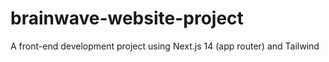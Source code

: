 # brainwave-website-project
A front-end development project using Next.js 14 (app router) and Tailwind

